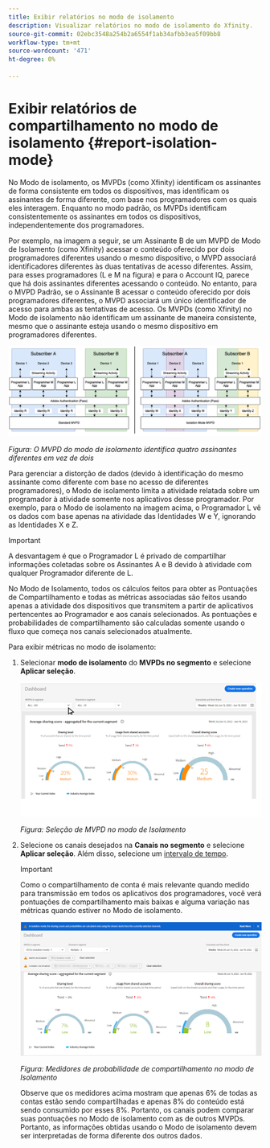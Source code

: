 ```yaml
---
title: Exibir relatórios no modo de isolamento
description: Visualizar relatórios no modo de isolamento do Xfinity.
source-git-commit: 02ebc3548a254b2a6554f1ab34afbb3ea5f09bb8
workflow-type: tm+mt
source-wordcount: '471'
ht-degree: 0%

---
```


# Exibir relatórios de compartilhamento no modo de isolamento {#report-isolation-mode}

No Modo de isolamento, os MVPDs (como Xfinity) identificam os assinantes de forma consistente em todos os dispositivos, mas identificam os assinantes de forma diferente, com base nos programadores com os quais eles interagem. Enquanto no modo padrão, os MVPDs identificam consistentemente os assinantes em todos os dispositivos, independentemente dos programadores.

Por exemplo, na imagem a seguir, se um Assinante B de um MVPD de Modo de Isolamento (como Xfinity) acessar o conteúdo oferecido por dois programadores diferentes usando o mesmo dispositivo, o MVPD associará identificadores diferentes às duas tentativas de acesso diferentes. Assim, para esses programadores (L e M na figura) e para o Account IQ, parece que há dois assinantes diferentes acessando o conteúdo. No entanto, para o MVPD Padrão, se o Assinante B acessar o conteúdo oferecido por dois programadores diferentes, o MVPD associará um único identificador de acesso para ambas as tentativas de acesso. Os MVPDs (como Xfinity) no Modo de isolamento não identificam um assinante de maneira consistente, mesmo que o assinante esteja usando o mesmo dispositivo em programadores diferentes.

![](assets/isolation-diff-new.png)

*Figura: O MVPD do modo de isolamento identifica quatro assinantes diferentes em vez de dois*

Para gerenciar a distorção de dados (devido à identificação do mesmo assinante como diferente com base no acesso de diferentes programadores), o Modo de isolamento limita a atividade relatada sobre um programador à atividade somente nos aplicativos desse programador. Por exemplo, para o Modo de isolamento na imagem acima, o Programador L vê os dados com base apenas na atividade das Identidades W e Y, ignorando as Identidades X e Z.

>[!IMPORTANT]
>
> A desvantagem é que o Programador L é privado de compartilhar informações coletadas sobre os Assinantes A e B devido à atividade com qualquer Programador diferente de L.

No Modo de Isolamento, todos os cálculos feitos para obter as Pontuações de Compartilhamento e todas as métricas associadas são feitos usando apenas a atividade dos dispositivos que transmitem a partir de aplicativos pertencentes ao Programador e aos canais selecionados.
As pontuações e probabilidades de compartilhamento são calculadas somente usando o fluxo que começa nos canais selecionados atualmente.

Para exibir métricas no modo de isolamento:

1. Selecionar **modo de isolamento** do **MVPDs no segmento** e selecione **Aplicar seleção**.

   ![](assets/xfinity-in-segment.gif)

   *Figura: Seleção de MVPD no modo de Isolamento*

1. Selecione os canais desejados na **Canais no segmento** e selecione **Aplicar seleção**. Além disso, selecione um [intervalo de tempo](/help/AccountIQ/product-concepts.md#granularity-def).

   >[!IMPORTANT]
   >
   >Como o compartilhamento de conta é mais relevante quando medido para transmissão em todos os aplicativos dos programadores, você verá pontuações de compartilhamento mais baixas e alguma variação nas métricas quando estiver no Modo de isolamento.

   ![](assets/aggregate-sharing-isolation.png)

   *Figura: Medidores de probabilidade de compartilhamento no modo de Isolamento*

   Observe que os medidores acima mostram que apenas 6% de todas as contas estão sendo compartilhadas e apenas 8% do conteúdo está sendo consumido por esses 8%. Portanto, os canais podem comparar suas pontuações no Modo de isolamento com as de outros MVPDs. Portanto, as informações obtidas usando o Modo de isolamento devem ser interpretadas de forma diferente dos outros dados.
